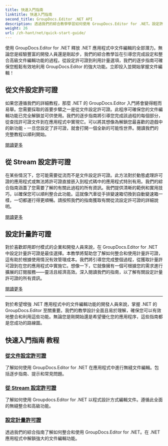 ```yaml
---
title: 快速入門指南
linktitle: 快速入門指南
second_title: GroupDocs.Editor .NET API
description: 透過我們的綜合教學學習如何使用 GroupDocs.Editor for .NET。設定許可證、整合功能並解鎖強大的文件編輯功能。
weight: 26
url: /zh-hant/net/quick-start-guide/
---
```

使用 GroupDocs.Editor for .NET 釋放 .NET 應用程式中文件編輯的全部潛力。無論您是經驗豐富的開發人員還是剛起步，我們的綜合教學旨在引導您完成設定和整合高級文件編輯功能的過程。從設定許可證到利用計量選項，我們的逐步指南可確保您輕鬆有效地利用 GroupDocs.Editor 的強大功能。立即投入並開始掌握文件編輯！
## 從文件設定許可證

如果您遵循我們的詳細教程，那麼 .NET 的 GroupDocs.Editor 入門將會變得輕而易舉。您需要採取的首要步驟之一是從文件設定許可證。此程序可確保您的文件編輯功能已完全解鎖並可供使用。我們的逐步指南將引導您完成該過程的每個部分，從查找許可證文件到在應用程式中實現它。可以將其想像為解鎖您最喜歡的遊戲中的新功能 - 一旦您設定了許可證，就會打開一個全新的可能性世界。閱讀我們的完整教程以順利開始。

[閱讀更多](./set-license-from-file/)

## 從 Stream 設定許可證

在某些情況下，您可能需要從流而不是文件設定許可證。此方法對於動態處理許可證的應用程式或無法將許可證直接嵌入到程式碼中的應用程式特別有用。我們的綜合指南涵蓋了您需要了解的有關此過程的所有資訊。我們提供清晰的範例和實用技巧，以確保您可以順利整合此功能。這就像汽車從手排變速箱切換到自動變速箱一樣，一切都運行得更順暢。請按照我們的指南獲取有關從流設定許可證的詳細說明。

[閱讀更多](./set-license-from-stream/)

## 設定計量許可證

對於喜歡即用即付模式的企業和開發人員來說，在 GroupDocs.Editor for .NET 中設定計量許可證是最佳選擇。本教學將幫助您了解如何整合和使用計量許可證，這有助於根據使用情況有效管理成本。我們將引導您完成整個過程，從獲取計量許可證到在您的應用程式中實施它。想像一下，它就像擁有一個可根據您的需求進行擴展的訂閱服務——靈活且經濟高效。深入閱讀我們的指南，以了解有關設定計量許可證的所有資訊。

[閱讀更多](./set-metered-license/)

---

對於希望增強 .NET 應用程式中的文件編輯功能的開發人員來說，掌握 .NET 的 GroupDocs.Editor 至關重要。我們的教學設計全面且易於理解，確保您可以有效地整合和利用這些功能。無論您是剛開始還是希望優化您的應用程序，這些指南都是您成功的路線圖。
## 快速入門指南 教程
### [從文件設定許可證](./set-license-from-file/)
了解如何使用 GroupDocs.Editor for .NET 在應用程式中進行無縫文件編輯。包括逐步指南、提示和常見問題。
### [從 Stream 設定許可證](./set-license-from-stream/)
了解如何使用 Groupdocs.Editor for .NET 以程式設計方式編輯文件。遵循此全面的無縫整合和高級功能。
### [設定計量許可證](./set-metered-license/)
透過我們的綜合指南了解如何整合和使用 GroupDocs.Editor for .NET。在 .NET 應用程式中解鎖強大的文件編輯功能。